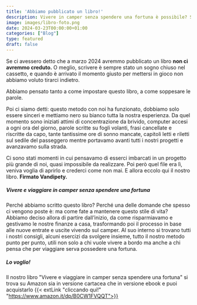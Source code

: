 ```yaml
---
title: 'Abbiamo pubblicato un libro!'
description: Vivere in camper senza spendere una fortuna è possibile? Scopri qui come!
image: images/libro-foto.png
date: 2024-03-23T00:00:00+01:00
categories: ["Blog"]
type: featured   
draft: false
---
```


Se ci avessero detto che a marzo 2024 avremmo pubblicato un libro **non ci avremmo creduto.** 
O meglio, scrivere è sempre stato un sogno chiuso nel cassetto, e quando è arrivato il momento giusto per mettersi in gioco non abbiamo voluto tirarci indietro. 

Abbiamo pensato tanto a come impostare questo libro, a come soppesare le parole.

Poi ci siamo detti: questo metodo con noi ha funzionato, dobbiamo solo essere sinceri e mettiamo nero su bianco tutta la nostra esperienza. 
Da quel momento sono iniziati attimi di concentrazione da brivido, computer accesi a ogni ora del giorno, parole scritte su fogli volanti, frasi cancellate e riscritte da capo, tante tantissime ore di sonno mancate, capitoli letti e riletti sul sedile del passeggero mentre portavamo avanti tutti i nostri progetti e avanzavamo sulla strada.

Ci sono stati momenti in cui pensavamo di esserci imbarcati in un progetto più grande di noi, quasi impossibile da realizzare. 
Poi però quel file era lì, veniva voglia di aprirlo e crederci come non mai. 
E allora eccolo qui il nostro libro. 
**Firmato Vandipety.**

##### Vivere e viaggiare in camper senza spendere una fortuna

Perché abbiamo scritto questo libro? 
Perché una delle domande che spesso ci vengono poste è: ma come fate a mantenere questo stile di vita? 
Abbiamo deciso allora di partire dall’inizio, da come risparmiavamo e gestivamo le nostre finanze a casa, trasformando poi il processo in base alle nuove entrate e uscite vivendo sul camper.
Al suo interno si trovano tutti i nostri consigli, alcuni esercizi da svolgere insieme, tutto il nostro metodo punto per punto, utili non solo a chi vuole vivere a bordo ma anche a chi pensa che per viaggiare serva possedere una fortuna. 

##### Lo voglio!

Il nostro libro "Vivere e viaggiare in camper senza spendere una fortuna" si trova su Amazon sia in versione cartacea che in versione ebook e puoi acquistarlo {{< extLink "cliccando qui!" "https://www.amazon.it/dp/B0CW1FVQQT">}}